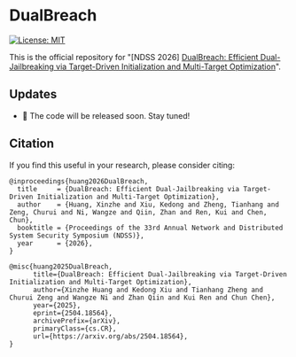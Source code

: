 # DualBreach

[![License: MIT](https://img.shields.io/badge/License-MIT-yellow.svg)](https://opensource.org/licenses/MIT)

This is the official repository for "[NDSS 2026] [DualBreach: Efficient Dual-Jailbreaking via Target-Driven Initialization and Multi-Target Optimization](https://arxiv.org/abs/2504.18564)".


## Updates

- 🚀 The code will be released soon. Stay tuned!

## Citation
If you find this useful in your research, please consider citing:

```
@inproceedings{huang2026DualBreach,
  title     = {DualBreach: Efficient Dual-Jailbreaking via Target-Driven Initialization and Multi-Target Optimization},
  author    = {Huang, Xinzhe and Xiu, Kedong and Zheng, Tianhang and Zeng, Churui and Ni, Wangze and Qiin, Zhan and Ren, Kui and Chen, Chun},
  booktitle = {Proceedings of the 33rd Annual Network and Distributed System Security Symposium (NDSS)},
  year      = {2026},
}
```


```
@misc{huang2025DualBreach,
      title={DualBreach: Efficient Dual-Jailbreaking via Target-Driven Initialization and Multi-Target Optimization}, 
      author={Xinzhe Huang and Kedong Xiu and Tianhang Zheng and Churui Zeng and Wangze Ni and Zhan Qiin and Kui Ren and Chun Chen},
      year={2025},
      eprint={2504.18564},
      archivePrefix={arXiv},
      primaryClass={cs.CR},
      url={https://arxiv.org/abs/2504.18564}, 
}
```

